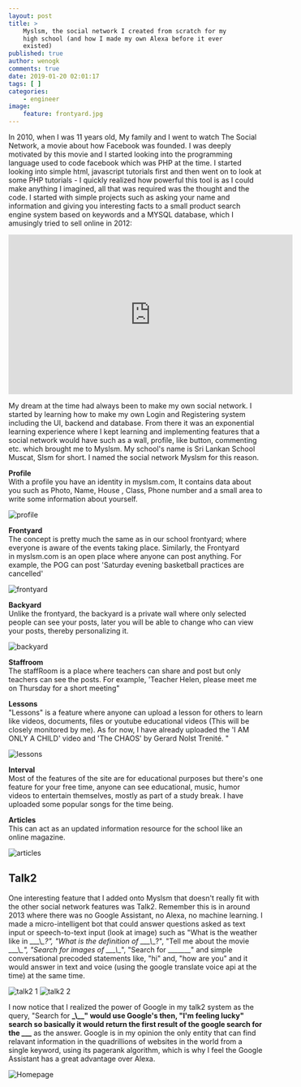 ```yaml
---
layout: post
title: >
    Myslsm, the social network I created from scratch for my
    high school (and how I made my own Alexa before it ever
    existed)
published: true
author: wenogk
comments: true
date: 2019-01-20 02:01:17
tags: [ ]
categories:
    - engineer
image:
    feature: frontyard.jpg
---
```



In 2010, when I was 11 years old, My family and I went to watch The Social Network, a movie about how Facebook was founded. I was deeply motivated by this movie and I started looking into the programming language used to code facebook which was PHP at the time. I started looking into simple html, javascript tutorials first and then went on to look at some PHP tutorials - I quickly realized how powerful this tool is as I could make anything I imagined, all that was required was the thought and the code. I started with simple projects such as asking your name and information and giving you interesting facts to a small product search engine system based on keywords and a MYSQL database, which I amusingly tried to sell online in 2012:

















<iframe width="560" height="315" src="https://www.youtube.com/embed/jOnrNe3bhkQ" frameborder="0" allowfullscreen></iframe>














My dream at the time had always been to make my own social network. I started by learning how to make my own Login and Registering system including the UI, backend and database. From there it was an exponential learning experience where I kept learning and implementing features that a social network would have such as a wall, profile, like button, commenting etc. which brought me to Myslsm. My school's name is Sri Lankan School Muscat, Slsm for short. I named the social network Myslsm for this reason.

<!--more-->



**Profile**  
With a profile you have an identity in myslsm.com, It contains data about you such as Photo, Name, House , Class, Phone number and a small area to write some information about yourself.


![profile]({{site.baseurl}}/assets/images/myslsm_profile.jpg)




















**Frontyard**  
The concept is pretty much the same as in our school frontyard; where everyone is aware of the events taking place. Similarly, the Frontyard in myslsm.com is an open place where anyone can post anything. For example, the POG can post 'Saturday evening basketball practices are cancelled'

![frontyard]({{site.baseurl}}/assets/images/myslsm_frontyard.jpg)






















**Backyard**  
Unlike the frontyard, the backyard is a private wall where only selected people can see your posts, later you will be able to change who can view your posts, thereby personalizing it.




![backyard]({{site.baseurl}}/assets/images/myslsm_backyard.jpg)



















**Staffroom**  
The staffRoom is a place where teachers can share and post but only teachers can see the posts. For example, 'Teacher Helen, please meet me on Thursday for a short meeting"












**Lessons**  
"Lessons" is a feature where anyone can upload a lesson for others to learn like videos, documents, files or youtube educational videos (This will be closely monitored by me). As for now, I have already uploaded the 'I AM ONLY A CHILD' video and 'The CHAOS' by Gerard Nolst Trenité. "

![lessons]({{site.baseurl}}/assets/images/myslsm_lessons.jpg)





















**Interval**  
Most of the features of the site are for educational purposes but there's one feature for your free time, anyone can see educational, music, humor videos to entertain themselves, mostly as part of a study break. I have uploaded some popular songs for the time being.












**Articles**  
This can act as an updated information resource for the school like an online magazine.  







![articles]({{site.baseurl}}/assets/images/myslsm_articles.png)

















## **Talk2**





One interesting feature that I added onto Myslsm that doesn't really fit with the other social network features was Talk2. Remember this is in around 2013 where there was no Google Assistant, no Alexa, no machine learning. I made a micro-intelligent bot that could answer questions asked as text input or speech-to-text input (look at image) such as "What is the weather like in __\_\\_\_?", "What is the definition of \_\_\_\\_\_?", "Tell me about the movie \_\_\_\\_\_", "Search for images of \_\_\_\\_\_", "Search for \_\_\_____" and simple conversational precoded statements like, "hi" and, "how are you" and it would answer in text and voice (using the google translate voice api at the time) at the same time.





![talk2 1]({{site.baseurl}}/assets/images/myslsm_talk2.png)
![talk2 2]({{site.baseurl}}/assets/images/myslsm_talk2_2.png)



























I now notice that I realized the power of Google in my talk2 system as the query, "Search for __\_\\_\_" would use Google's then, "I'm feeling lucky" search so basically it would return the first result of the google search for the \_\_\___ as the answer. Google is in my opinion the only entity that can find relavant information in the quadrillions of websites in the world from a single keyword, using its pagerank algorithm, which is why I feel the Google Assistant has a great advantage over Alexa.

![Homepage]({{site.baseurl}}/assets/images/myslsm_homepage.png)
